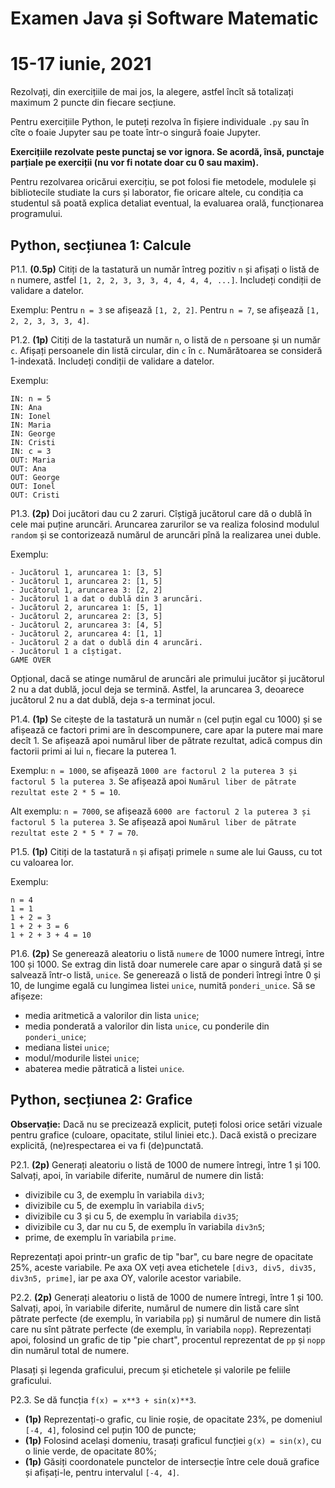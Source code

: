 # Examen Java și Software Matematic
# 15-17 iunie, 2021

Rezolvați, din exercițiile de mai jos, la alegere, astfel încît
să totalizați maximum 2 puncte din fiecare secțiune.

Pentru exercițiile Python, le puteți rezolva în fișiere individuale `.py`
sau în cîte o foaie Jupyter sau pe toate într-o singură foaie Jupyter.

**Exercițiile rezolvate peste punctaj se vor ignora. Se acordă, însă, punctaje parțiale pe exerciții (nu vor fi notate doar cu 0 sau maxim).**

Pentru rezolvarea oricărui exercițiu, se pot folosi fie metodele, modulele și bibliotecile
studiate la curs și laborator, fie oricare altele, cu condiția ca studentul să poată
explica detaliat eventual, la evaluarea orală, funcționarea programului.

## Python, secțiunea 1: Calcule

P1.1. **(0.5p)** Citiți de la tastatură un număr întreg pozitiv `n` și afișați
o listă de `n` numere, astfel `[1, 2, 2, 3, 3, 3, 4, 4, 4, 4, ...]`.
Includeți condiții de validare a datelor.

Exemplu: Pentru `n = 3` se afișează `[1, 2, 2]`. Pentru `n = 7`,
se afișează `[1, 2, 2, 3, 3, 3, 4]`.

P1.2. **(1p)** Citiți de la tastatură un număr `n`, o listă de `n` persoane
și un număr `c`. Afișați persoanele din listă circular, din `c` în `c`. Numărătoarea
se consideră 1-indexată. Includeți condiții de validare a datelor.

Exemplu:

```
IN: n = 5
IN: Ana
IN: Ionel
IN: Maria
IN: George
IN: Cristi
IN: c = 3
OUT: Maria
OUT: Ana
OUT: George
OUT: Ionel
OUT: Cristi
```

P1.3. **(2p)** Doi jucători dau cu 2 zaruri. Cîștigă jucătorul care
dă o dublă în cele mai puține aruncări. Aruncarea zarurilor se va realiza folosind
modulul `random` și se contorizează numărul de aruncări pînă la realizarea unei duble.

Exemplu:

```
- Jucătorul 1, aruncarea 1: [3, 5]
- Jucătorul 1, aruncarea 2: [1, 5]
- Jucătorul 1, aruncarea 3: [2, 2]
- Jucătorul 1 a dat o dublă din 3 aruncări.
- Jucătorul 2, aruncarea 1: [5, 1]
- Jucătorul 2, aruncarea 2: [3, 5]
- Jucătorul 2, aruncarea 3: [4, 5]
- Jucătorul 2, aruncarea 4: [1, 1]
- Jucătorul 2 a dat o dublă din 4 aruncări.
- Jucătorul 1 a cîștigat.
GAME OVER
```

Opțional, dacă se atinge numărul de aruncări ale primului jucător și jucătorul 2 nu a dat dublă,
jocul deja se termină. Astfel, la aruncarea 3, deoarece jucătorul 2 nu a dat dublă,
deja s-a terminat jocul.

P1.4. **(1p)** Se citește de la tastatură un număr `n` (cel puțin egal cu 1000) și se afișează
ce factori primi are în descompunere, care apar la putere mai mare decît 1. Se afișează apoi
numărul liber de pătrate rezultat, adică compus din factorii primi ai lui `n`, fiecare la puterea 1.

Exemplu: `n = 1000`, se afișează `1000 are factorul 2 la puterea 3 și factorul 5 la puterea 3`.
Se afișează apoi `Numărul liber de pătrate rezultat este 2 * 5 = 10`.

Alt exemplu: `n = 7000`, se afișează `6000 are factorul 2 la puterea 3 și factorul 5 la puterea 3`.
Se afișează apoi `Numărul liber de pătrate rezultat este 2 * 5 * 7 = 70`.

P1.5. **(1p)** Citiți de la tastatură `n` și afișați primele `n` sume ale lui Gauss, cu tot cu valoarea lor.

Exemplu:

```
n = 4
1 = 1
1 + 2 = 3
1 + 2 + 3 = 6
1 + 2 + 3 + 4 = 10
```

P1.6. **(2p)** Se generează aleatoriu o listă `numere` de 1000 numere întregi, între 100 și 1000.
Se extrag din listă doar numerele care apar o singură dată și se salvează într-o listă, `unice`.
Se generează o listă de ponderi întregi între 0 și 10, de lungime egală cu lungimea listei `unice`,
numită `ponderi_unice`.
Să se afișeze:
- media aritmetică a valorilor din lista `unice`;
- media ponderată a valorilor din lista `unice`, cu ponderile din `ponderi_unice`;
- mediana listei `unice`;
- modul/modurile listei `unice`;
- abaterea medie pătratică a listei `unice`.

## Python, secțiunea 2: Grafice

**Observație:** Dacă nu se precizează explicit, puteți folosi orice setări vizuale 
pentru grafice (culoare, opacitate, stilul liniei etc.). Dacă există o precizare explicită, 
(ne)respectarea ei va fi (de)punctată.

P2.1. **(2p)** Generați aleatoriu o listă de 1000 de numere întregi, între 1 și 100.
Salvați, apoi, în variabile diferite, numărul de numere din listă:
- divizibile cu 3, de exemplu în variabila `div3`;
- divizibile cu 5, de exemplu în variabila `div5`;
- divizibile cu 3 și cu 5, de exemplu în variabila `div35`;
- divizibile cu 3, dar nu cu 5, de exemplu în variabila `div3n5`;
- prime, de exemplu în variabila `prime`.

Reprezentați apoi printr-un grafic de tip "bar", cu bare negre de opacitate 25%, aceste variabile.
Pe axa OX veți avea etichetele `[div3, div5, div35, div3n5, prime]`, iar pe axa OY, valorile acestor variabile.

P2.2. **(2p)** Generați aleatoriu o listă de 1000 de numere întregi, între 1 și 100.
Salvați, apoi, în variabile diferite, numărul de numere din listă care sînt pătrate perfecte
(de exemplu, în variabila `pp`) și numărul de numere din listă care nu sînt pătrate perfecte
(de exemplu, în variabila `nopp`). Reprezentați apoi, folosind un grafic de tip "pie chart",
procentul reprezentat de `pp` și `nopp` din numărul total de numere.

Plasați și legenda graficului, precum și etichetele și valorile pe feliile graficului.

P2.3. Se dă funcția `f(x) = x**3 + sin(x)**3`.
- **(1p)** Reprezentați-o grafic, cu linie roșie, de opacitate 23%, pe domeniul `[-4, 4]`, folosind cel puțin 100 de puncte;
- **(1p)** Folosind același domeniu, trasați graficul funcției `g(x) = sin(x)`, cu o linie verde, de opacitate 80%;
- **(1p)** Găsiți coordonatele punctelor de intersecție între cele două grafice și afișați-le, pentru intervalul `[-4, 4]`.